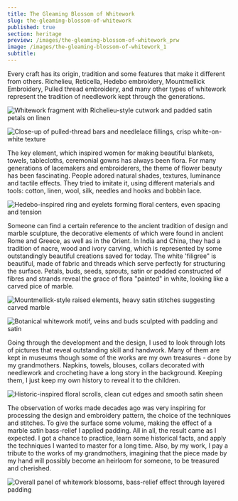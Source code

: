 ```yaml
---
title: The Gleaming Blossom of Whitework
slug: the-gleaming-blossom-of-whitework
published: true
section: heritage
preview: /images/the-gleaming-blossom-of-whitework_prw
image: /images/the-gleaming-blossom-of-whitework_1
subtitle:
---
```


Every craft has its origin, tradition and some features that make it different from others. Richelieu, Reticella, Hedebo embroidery, Mountmellick Embroidery, Pulled thread embroidery, and many other types of whitework represent the tradition of needlework kept through the generations.

![Whitework fragment with Richelieu-style cutwork and padded satin petals on linen](/images/the-gleaming-blossom-of-whitework_2)

![Close-up of pulled-thread bars and needlelace fillings, crisp white-on-white texture](/images/the-gleaming-blossom-of-whitework_3)

The key element, which inspired women for making beautiful blankets, towels, tablecloths, ceremonial gowns has always been flora. For many generations of lacemakers and embroiderers, the theme of flower beauty has been fascinating. People adored natural shades, textures, luminance and tactile effects. They tried to imitate it, using different materials and tools: cotton, linen, wool, silk, needles and hooks and bobbin lace.

![Hedebo-inspired ring and eyelets forming floral centers, even spacing and tension](/images/the-gleaming-blossom-of-whitework_4)

Someone can find a certain reference to the ancient tradition of design and marble sculpture, the decorative elements of which were found in ancient Rome and Greece, as well as in the Orient. In India and China, they had a tradition of nacre, wood and ivory carving, which is represented by some outstandingly beautiful creations saved for today. The white 'filigree" is beautiful, made of fabric and threads which serve perfectly for structuring the surface. Petals, buds, seeds, sprouts, satin or padded constructed of fibres and strands reveal the grace of flora "painted" in white, looking like a carved pice of marble.

![Mountmellick-style raised elements, heavy satin stitches suggesting carved marble](/images/the-gleaming-blossom-of-whitework_5)

![Botanical whitework motif, veins and buds sculpted with padding and satin](/images/the-gleaming-blossom-of-whitework_6)

Going through the development and the design, I used to look through lots of pictures that reveal outstanding skill and handwork. Many of them are kept in museums though some of the works are my own treasures - done by my grandmothers. Napkins, towels, blouses, collars decorated with needlework and crocheting have a long story in the background. Keeping them, I just keep my own history to reveal it to the children.

![Historic-inspired floral scrolls, clean cut edges and smooth satin sheen](/images/the-gleaming-blossom-of-whitework_7)

The observation of works made decades ago was very inspiring for processing the design and embroidery pattern, the choice of the techniques and stitches. To give the surface some volume, making the effect of a marble satin bass-relief I applied padding. All in all, the result came as I expected. I got a chance to practice, learn some historical facts, and apply the techniques I wanted to master for a long time. Also, by my work, I pay a tribute to the works of my grandmothers, imagining that the piece made by my hand will possibly become an heirloom for someone, to be treasured and cherished.

![Overall panel of whitework blossoms, bass-relief effect through layered padding](/images/the-gleaming-blossom-of-whitework_8)
